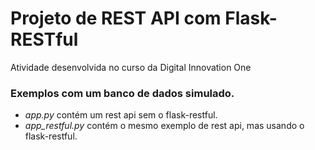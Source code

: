 # Projeto de REST API com Flask-RESTful

Atividade desenvolvida no curso da Digital Innovation One

### Exemplos com um banco de dados simulado. 
* *app.py* contém um rest api sem o flask-restful.
* *app_restful.py* contém o mesmo exemplo de rest api, mas usando o flask-restful.